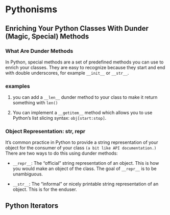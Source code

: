 # Pythonisms

## Enriching Your Python Classes With Dunder (Magic, Special) Methods

### What Are Dunder Methods

In Python, special methods are a set of predefined methods you can use to enrich your classes. They are easy to recognize because they start and end with double underscores, for example `__init__` or `__str__`.

### examples

1. you can add a `__len__` dunder method to your class to make it return something with `len()`

2. You can implement a `__getitem__` method which allows you to use Python’s list slicing syntax: `obj[start:stop]`.

### Object Representation: __str__, __repr__

It’s common practice in Python to provide a string representation of your object for the consumer of your class `(a bit like API documentation.)` There are two ways to do this using dunder methods:

- `__repr__`: The “official” string representation of an object. This is how you would make an object of the class. The goal of `__repr__` is to be unambiguous.

- `__str__`: The “informal” or nicely printable string representation of an object. This is for the enduser.

## Python Iterators

